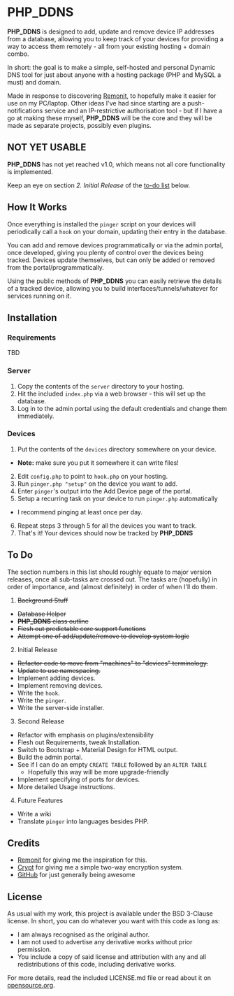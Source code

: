 PHP_DDNS
========

__PHP_DDNS__ is designed to add, update and remove device IP addresses from a database, allowing you to keep track of your devices for providing a way to access them remotely - all from your existing hosting + domain combo.

In short: the goal is to make a simple, self-hosted and personal Dynamic DNS tool for just about anyone with a hosting package (PHP and MySQL a must) and domain.

Made in response to discovering [Remonit](https://github.com/zefei/remonit), to hopefully make it easier for use on my PC/laptop. Other ideas I've had since starting are a push-notifications service and an IP-restrictive authorisation tool - but if I have a go at making these myself, __PHP_DDNS__ will be the core and they will be made as separate projects, possibly even plugins.

## NOT YET USABLE ##

__PHP_DDNS__ has not yet reached v1.0, which means not all core functionality is implemented.

Keep an eye on section *2. Initial Release* of the [to-do list](#to-do) below.

## How It Works ##

Once everything is installed the `pinger` script on your devices will periodically call a `hook` on your domain, updating their entry in the database.

You can add and remove devices programmatically or via the admin portal, once developed, giving you plenty of control over the devices being tracked. Devices update themselves, but can only be added or removed from the portal/programmatically.

Using the public methods of __PHP_DDNS__ you can easily retrieve the details of a tracked device, allowing you to build interfaces/tunnels/whatever for services running on it.

## Installation ##

### Requirements ###

TBD

### Server ###

1. Copy the contents of the `server` directory to your hosting.
2. Hit the included `index.php` via a web browser - this will set up the database.
3. Log in to the admin portal using the default credentials and change them immediately.

### Devices ###

1. Put the contents of the `devices` directory somewhere on your device.
  * __Note:__ make sure you put it somewhere it can write files!
2. Edit `config.php` to point to `hook.php` on your hosting.
3. Run `pinger.php "setup"` on the device you want to add.
4. Enter `pinger`'s output into the Add Device page of the portal.
5. Setup a recurring task on your device to run `pinger.php` automatically
  * I recommend pinging at least once per day.
6. Repeat steps 3 through 5 for all the devices you want to track.
7. That's it! Your devices should now be tracked by __PHP_DDNS__

## To Do ##

The section numbers in this list should roughly equate to major version releases, once all sub-tasks are crossed out. The tasks are (hopefully) in order of importance, and (almost definitely) in order of when I'll do them.

1. ~~Background Stuff~~
  * ~~Database Helper~~
  * ~~__PHP_DDNS__ class outline~~
  * ~~Flesh out predictable core support functions~~
  * ~~Attempt one of add/update/remove to develop system logic~~
2. Initial Release
  * ~~Refactor code to move from "machines" to "devices" terminology.~~
  * ~~Update to use namespacing.~~
  * Implement adding devices.
  * Implement removing devices.
  * Write the `hook`.
  * Write the `pinger`.
  * Write the server-side installer.
3. Second Release
  * Refactor with emphasis on plugins/extensibility
  * Flesh out Requirements, tweak Installation.
  * Switch to Bootstrap + Material Design for HTML output.
  * Build the admin portal.
  * See if I can do an empty `CREATE TABLE` followed by an `ALTER TABLE`
    * Hopefully this way will be more upgrade-friendly
  * Implement specifying of ports for devices.
  * More detailed Usage instructions.
4. Future Features
  * Write a wiki
  * Translate `pinger` into languages besides PHP.

## Credits ##

* [Remonit](https://github.com/zefei/remonit) for giving me the inspiration for this.
* [Crypt](https://github.com/Hunter-Dolan/Crypt) for giving me a simple two-way encryption system.
* [GitHub](https://github.com/) for just generally being awesome

## License ##

As usual with my work, this project is available under the BSD 3-Clause license. In short, you can do whatever you want with this code as long as:

* I am always recognised as the original author.
* I am not used to advertise any derivative works without prior permission.
* You include a copy of said license and attribution with any and all redistributions of this code, including derivative works.

For more details, read the included LICENSE.md file or read about it on [opensource.org](http://opensource.org/licenses/BSD-3-Clause).
